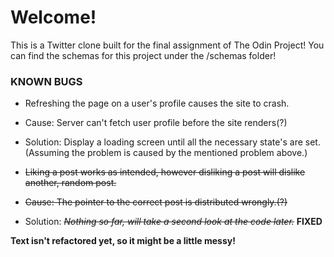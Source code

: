 # Welcome!

This is a Twitter clone built for the final assignment of The Odin Project! 
You can find the schemas for this project under the /schemas folder!


### KNOWN BUGS

* Refreshing the page on a user's profile causes the site to crash.
 * Cause: Server can't fetch user profile before the site renders(?)
 * Solution: Display a loading screen until all the necessary state's are set.(Assuming the problem is caused by the mentioned problem above.)


* ~~Liking a post works as intended, however disliking a post will dislike another, random post.~~
 * ~~Cause: The pointer to the correct post is distributed wrongly.(?)~~
 * Solution: *~~Nothing so far, will take a second look at the code later.~~* 
**FIXED** 
 

**Text isn't refactored yet, so it might be a little messy!**